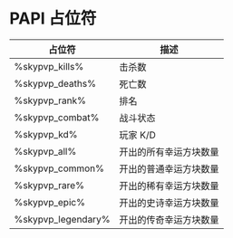 # PAPI 占位符

| 占位符                 | 描述          |
| ------------------- | ----------- |
| %skypvp\_kills%     | 击杀数         |
| %skypvp\_deaths%    | 死亡数         |
| %skypvp\_rank%      | 排名          |
| %skypvp\_combat%    | 战斗状态        |
| %skypvp\_kd%        | 玩家 K/D      |
| %skypvp\_all%       | 开出的所有幸运方块数量 |
| %skypvp\_common%    | 开出的普通幸运方块数量 |
| %skypvp\_rare%      | 开出的稀有幸运方块数量 |
| %skypvp\_epic%      | 开出的史诗幸运方块数量 |
| %skypvp\_legendary% | 开出的传奇幸运方块数量 |